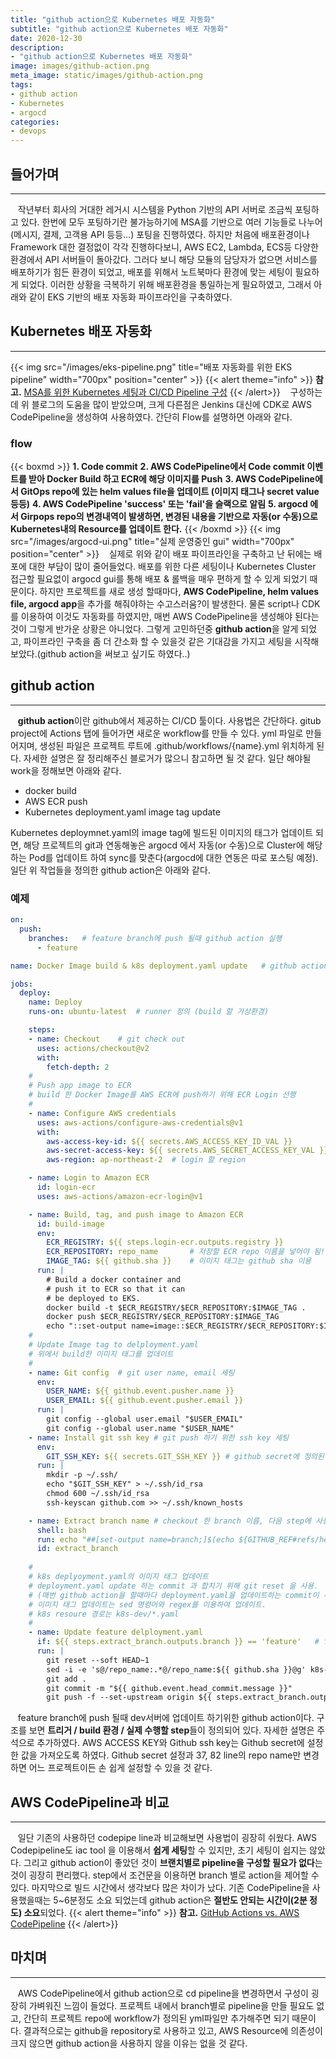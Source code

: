 ```yaml
---
title: "github action으로 Kubernetes 배포 자동화"
subtitle: "github action으로 Kubernetes 배포 자동화"
date: 2020-12-30
description: 
- "github action으로 Kubernetes 배포 자동화"
image: images/github-action.png
meta_image: static/images/github-action.png
tags:
- github action
- Kubernetes
- argocd
categories:
- devops
---
```


## 들어가며
---
&nbsp;&nbsp;&nbsp;작년부터 회사의 거대한 레거시 시스템을 Python 기반의 API 서버로 조금씩 포팅하고 있다. 한번에 모두 포팅하기란 불가능하기에 MSA를 기반으로 여러 기능들로 나누어(메시지, 결제, 고객용 API 등등...) 포팅을 진행하였다. 하지만 처음에 배포환경이나 Framework 대한 결정없이 각각 진행하다보니, AWS EC2, Lambda, ECS등 다양한 환경에서 API 서버들이 돌아갔다. 그러다 보니 해당 모듈의 담당자가 없으면 서비스를 배포하기가 힘든 환경이 되었고, 배포를 위해서 노트북마다 환경에 맞는 세팅이 필요하게 되었다. 이러한 상황을 극복하기 위해 배포환경을 통일하는게 필요하였고, 그래서 아래와 같이 EKS 기반의 배포 자동화 파이프라인을 구축하였다.

## Kubernetes 배포 자동화
---
{{< img src="/images/eks-pipeline.png" title="배포 자동화를 위한 EKS pipeline" width="700px" position="center" >}}
{{< alert theme="info" >}}
**참고.** [MSA를 위한 Kubernetes 세팅과 CI/CD Pipeline 구성](https://medium.com/finda-tech/finda-msa%EB%A5%BC-%EC%9C%84%ED%95%9C-kubernetes-%EC%84%B8%ED%8C%85%EA%B3%BC-ci-cd-pipeline-%EA%B5%AC%EC%84%B1-%EA%B7%B8%EB%A6%AC%EA%B3%A0-monitoring-%EC%8B%9C%EC%8A%A4%ED%85%9C-%EA%B5%AC%EC%B6%95-2-ef29380ec474)
{{< /alert>}}
&nbsp;&nbsp;&nbsp;구성하는데 위 블로그의 도움을 많이 받았으며, 크게 다른점은 Jenkins 대신에 CDK로 AWS CodePipeline을 생성하여 사용하였다. 간단히 Flow를 설명하면 아래와 같다.

### flow
{{< boxmd >}}
**1. Code commit**
**2. AWS CodePipeline에서 Code commit 이벤트를 받아 Docker Build 하고 ECR에 해당 이미지를 Push**
**3. AWS CodePipeline에서 GitOps repo에 있는 helm values file을 업데이트 (이미지 태그나 secret value 등등)**
**4. AWS CodePipeline 'success' 또는 'fail'을 슬랙으로 알림**
**5. argocd 에서 Girpops repo의 변경내역이 발생하면, 변경된 내용을 기반으로 자동(or 수동)으로 Kubernetes내의 Resource를 업데이트 한다.**
{{< /boxmd >}}
{{< img src="/images/argocd-ui.png" title="실제 운영중인 gui" width="700px" position="center" >}}
&nbsp;&nbsp;&nbsp;실제로 위와 같이 배포 파이프라인을 구축하고 난 뒤에는 배포에 대한 부담이 많이 줄어들었다. 배포를 위한 다른 세팅이나 Kubernetes Cluster 접근할 필요없이 argocd gui를 통해 배포 & 롤백을 매우 편하게 할 수 있게 되었기 때문이다. 하지만 프로젝트를 새로 생성 할때마다, **AWS CodePipeline, helm values file, argocd app**을 추가를 해줘야하는 수고스러움?이 발생한다. 물론 script나 CDK를 이용하여 이것도 자동화를 하였지만, 매번 AWS CodePipeline을 생성해야 된다는 것이 그렇게 반가운 상황은 아니었다. 그렇게 고민하던중 **github action**을 알게 되었고, 파이프라인 구축을 좀 더 간소화 할 수 있을것 같은 기대감을 가지고 세팅을 시작해보았다.(github action을 써보고 싶기도 하였다..)

## github action
---
&nbsp;&nbsp;&nbsp;**github action**이란 github에서 제공하는 CI/CD 툴이다. 사용법은 간단하다. gitub project에 Actions 탭에 들어가면 새로운 workflow를 만들 수 있다. yml 파일로 만들어지며, 생성된 파일은 프로젝트 루트에 .github/workflows/{name}.yml 위치하게 된다. 자세한 설명은 잘 정리해주신 블로거가 많으니 참고하면 될 것 같다. 일단 해야될 work을 정해보면 아래와 같다.
- docker build
- AWS ECR push
- Kubernetes deployment.yaml image tag update
  
Kubernetes deploymnet.yaml의 image tag에 빌드된 이미지의 태그가 업데이트 되면, 해당 프로젝트의 git과 연동해놓은 argocd 에서 자동(or 수동)으로 Cluster에 해당하는 Pod를 업데이트 하여 sync를 맞춘다(argocd에 대한 연동은 따로 포스팅 예정). 일단 위 작업들을 정의한 github action은 아래와 같다.

### 예제
```yml
on:
  push:
    branches:   # feature branch에 push 될때 github action 실행
      - feature

name: Docker Image build & k8s deployment.yaml update   # github action 이름

jobs:
  deploy:
    name: Deploy
    runs-on: ubuntu-latest  # runner 정의 (build 할 가상환경)

    steps:
    - name: Checkout    # git check out
      uses: actions/checkout@v2
      with:
        fetch-depth: 2
    #
    # Push app image to ECR
    # build 한 Docker Image를 AWS ECR에 push하기 위해 ECR Login 선행
    #
    - name: Configure AWS credentials
      uses: aws-actions/configure-aws-credentials@v1
      with:
        aws-access-key-id: ${{ secrets.AWS_ACCESS_KEY_ID_VAL }}         # github secret에 정의된 AWS_ACCESS_KEY_ID_VAL
        aws-secret-access-key: ${{ secrets.AWS_SECRET_ACCESS_KEY_VAL }} # github secret에 정의된 AWS_SECRET_ACCESS_KEY_VAL
        aws-region: ap-northeast-2  # login 할 region

    - name: Login to Amazon ECR
      id: login-ecr
      uses: aws-actions/amazon-ecr-login@v1

    - name: Build, tag, and push image to Amazon ECR
      id: build-image
      env:
        ECR_REGISTRY: ${{ steps.login-ecr.outputs.registry }}
        ECR_REPOSITORY: repo_name       # 저장할 ECR repo 이름을 넣어야 됨!
        IMAGE_TAG: ${{ github.sha }}    # 이미지 태그는 github sha 이용
      run: |
        # Build a docker container and
        # push it to ECR so that it can
        # be deployed to EKS.
        docker build -t $ECR_REGISTRY/$ECR_REPOSITORY:$IMAGE_TAG .
        docker push $ECR_REGISTRY/$ECR_REPOSITORY:$IMAGE_TAG
        echo "::set-output name=image::$ECR_REGISTRY/$ECR_REPOSITORY:$IMAGE_TAG"
    #
    # Update Image tag to delployment.yaml
    # 위에서 build한 이미지 태그를 업데이트
    #
    - name: Git config  # git user name, email 세팅
      env:
        USER_NAME: ${{ github.event.pusher.name }}
        USER_EMAIL: ${{ github.event.pusher.email }}
      run: |
        git config --global user.email "$USER_EMAIL"
        git config --global user.name "$USER_NAME"
    - name: Install git ssh key # git push 하기 위한 ssh key 세팅
      env:
        GIT_SSH_KEY: ${{ secrets.GIT_SSH_KEY }} # github secret에 정의된 GIT_SSH_KEY
      run: |
        mkdir -p ~/.ssh/
        echo "$GIT_SSH_KEY" > ~/.ssh/id_rsa
        chmod 600 ~/.ssh/id_rsa
        ssh-keyscan github.com >> ~/.ssh/known_hosts

    - name: Extract branch name # checkout 한 branch 이름, 다음 step에 사용
      shell: bash
      run: echo "##[set-output name=branch;]$(echo ${GITHUB_REF#refs/heads/})"
      id: extract_branch
    
    #
    # k8s deplyoyment.yaml의 이미지 태그 업데이트 
    # deployment.yaml update 하는 commit 과 합치기 위해 git reset 을 사용.
    # (매번 github action을 할때마다 deployment.yaml을 업데이트하는 commit이 추가 되기 때문에 이렇게 처리하였음)
    # 이미지 태그 업데이트는 sed 명령어와 regex를 이용하여 업데이트.
    # k8s resoure 경로는 k8s-dev/*.yaml
    #
    - name: Update feature delployment.yaml 
      if: ${{ steps.extract_branch.outputs.branch }} == 'feature'   # feature branch일 경우 dev 배포
      run: |
        git reset --soft HEAD~1
        sed -i -e 's@/repo_name:.*@/repo_name:${{ github.sha }}@g' k8s-dev/deployment.yaml 
        git add .
        git commit -m "${{ github.event.head_commit.message }}"
        git push -f --set-upstream origin ${{ steps.extract_branch.outputs.branch }}
```
&nbsp;&nbsp;&nbsp;feature branch에 push 될때 dev서버에 업데이트 하기위한 github action이다. 구조를 보면 **트리거 / build 환경 / 실제 수행할 step**들이 정의되어 있다. 자세한 설명은 주석으로 추가하였다. AWS ACCESS KEY와 Github ssh key는 Github secret에 설정한 값을 가져오도록 하였다. Github secret 설정과 37, 82 line의 repo name만 변경하면 어느 프로젝트이든 손 쉽게 설정할 수 있을 것 같다.

## AWS CodePipeline과 비교
---
&nbsp;&nbsp;&nbsp;일단 기존의 사용하던 codepipe line과 비교해보면 사용법이 굉장히 쉬웠다. AWS Codepipeline도 iac tool 을 이용해서 **쉽게 세팅**할 수 있지만, 초기 세팅이 쉽지는 않았다. 그리고 github action이 좋았던 것이 **브랜치별로 pipeline을 구성할 필요가 없다**는 것이 굉장히 편리했다. step에서 조건문을 이용하면 branch 별로 action을 제어할 수 있다. 마지막으로 빌드 시간에서 생각보다 많은 차이가 났다. 기존 CodePipeline을 사용했을때는 5~6분정도 소요 되었는데 github action은 **절반도 안되는 시간이(2분 정도) 소요**되었다. 
{{< alert theme="info" >}}
**참고.** [GitHub Actions vs. AWS CodePipeline](https://cloudonaut.io/github-actions-vs-aws-codepipeline/)
{{< /alert>}}

## 마치며
---
&nbsp;&nbsp;&nbsp;AWS CodePipeline에서 github action으로 cd pipeline을 변경하면서 구성이 굉장히 가벼워진 느낌이 들었다. 프로젝트 내에서 branch별로 pipeline을 만들 필요도 없고, 간단히 프로젝트 repo에 workflow가 정의된 yml파일만 추가해주면 되기 때문이다. 결과적으로는 github을 repository로 사용하고 있고, AWS Resource에 의존성이 크지 않으면 github action을 사용하지 않을 이유는 없을 것 같다.